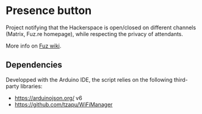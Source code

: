 # Presence button

Project notifying that the Hackerspace is open/closed on different channels (Matrix, Fuz.re homepage), while respecting the privacy of attendants.

More info on [Fuz wiki](https://wiki.fuz.re/doku.php?id=projets:fuz:presence_button).

## Dependencies

Developped with the Arduino IDE, the script relies on the following third-party libraries:

* https://arduinojson.org/ v6
* https://github.com/tzapu/WiFiManager
